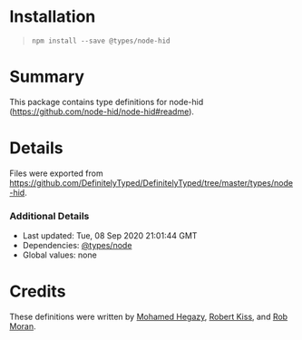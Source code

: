 # Installation
> `npm install --save @types/node-hid`

# Summary
This package contains type definitions for node-hid (https://github.com/node-hid/node-hid#readme).

# Details
Files were exported from https://github.com/DefinitelyTyped/DefinitelyTyped/tree/master/types/node-hid.

### Additional Details
 * Last updated: Tue, 08 Sep 2020 21:01:44 GMT
 * Dependencies: [@types/node](https://npmjs.com/package/@types/node)
 * Global values: none

# Credits
These definitions were written by [Mohamed Hegazy](https://github.com/mhegazy), [Robert Kiss](https://github.com/ert78gb), and [Rob Moran](https://github.com/thegecko).
